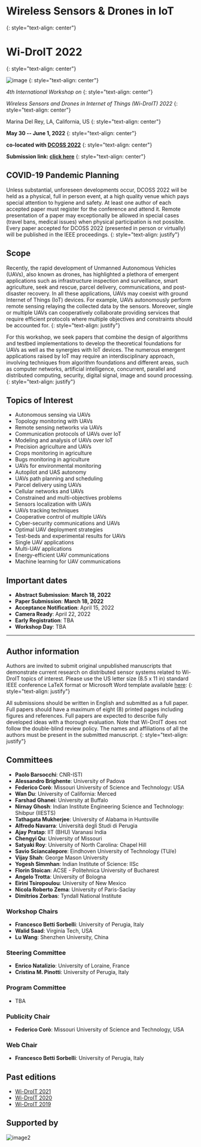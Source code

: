 # Wireless Sensors & Drones in IoT
{: style="text-align: center"}

# Wi-DroIT 2022
{: style="text-align: center"}

![image](/logo.png)
{: style="text-align: center"}

_4th International Workshop on_
{: style="text-align: center"}

_Wireless Sensors and Drones in Internet of Things (Wi-DroIT) 2022_
{: style="text-align: center"}

Marina Del Rey, LA, California, US
{: style="text-align: center"}

**May 30 -- June 1, 2022**
{: style="text-align: center"}

**co-located with [DCOSS 2022](https://dcoss.org/)**
{: style="text-align: center"}

**Submission link: [click here](https://easychair.org/conferences/?conf=widroit2022)**
{: style="text-align: center"}


## COVID-19 Pandemic Planning

Unless substantial, unforeseen developments occur, DCOSS 2022 will be held as a physical, full in person event, at a high quality venue which pays special attention to hygiene and safety. At least one author of each accepted paper must register for the conference and attend it. Remote presentation of a paper may exceptionally be allowed in special cases (travel bans, medical issues) when physical participation is not possible.
Every paper accepted for DCOSS 2022 (presented in person or virtually) will be published in the IEEE proceedings.
{: style="text-align: justify"}

## Scope

Recently, the rapid development of Unmanned Autonomous Vehicles (UAVs), also known as drones, has highlighted a plethora of emergent applications such as infrastructure inspection and surveillance, smart agriculture, seek and rescue, parcel delivery, communications, and post-disaster recovery.
In all these applications, UAVs may coexist with ground Internet of Things (IoT) devices. For example, UAVs autonomously perform remote sensing relaying the collected data by the sensors. Moreover, single or multiple UAVs can cooperatively collaborate providing services that require efficient protocols where multiple objectives and constraints should be accounted for.
{: style="text-align: justify"}

For this workshop, we seek papers that combine the design of algorithms and testbed implementations to develop the theoretical foundations for UAVs as well as the synergies with IoT devices. 
The numerous emergent applications raised by IoT may require an interdisciplinary approach, involving techniques from algorithm foundations and different areas, such as computer networks, artificial intelligence, concurrent, parallel and distributed computing, security, digital signal, image and sound processing.
{: style="text-align: justify"}

## Topics of Interest

- Autonomous sensing via UAVs
- Topology monitoring with UAVs
- Remote sensing networks via UAVs
- Communication protocols of UAVs over IoT
- Modeling and analysis of UAVs over IoT
- Precision agriculture and UAVs
- Crops monitoring in agriculture
- Bugs monitoring in agriculture
- UAVs for environmental monitoring
- Autopilot and UAS autonomy
- UAVs path planning and scheduling
- Parcel delivery using UAVs
- Cellular networks and UAVs
- Constrained and multi-objectives problems
- Sensors localization with UAVs
- UAVs tracking techniques
- Cooperative control of multiple UAVs
- Cyber-security communications and UAVs
- Optimal UAV deployment strategies
- Test-beds and experimental results for UAVs
- Single UAV applications
- Multi-UAV applications
- Energy-efficient UAV communications
- Machine learning for UAV communications


## Important dates

- **Abstract Submission**: **March 18, 2022**
- **Paper Submission**: **March 18, 2022**
- **Acceptance Notification**: April 15, 2022
- **Camera Ready**: April 22, 2022
- **Early Registration**: TBA
- **Workshop Day**: TBA

* * *

## Author information

Authors are invited to submit original unpublished manuscripts that demonstrate current research on distributed sensor systems related to Wi-DroIT topics of interest. Please use the US letter size (8.5 x 11 in) standard IEEE conference LaTeX format or Microsoft Word template available [here](http://www.ieee.org/conferences_events/conferences/publishing/templates.html):
{: style="text-align: justify"}

All submissions should be written in English and submitted as a full paper. Full papers should have a maximum of eight (8) printed pages including figures and references. Full papers are expected to describe fully developed ideas with a thorough evaluation.
Note that Wi-DroIT does not follow the double-blind review policy. The names and affiliations of all the authors must be present in the submitted manuscript.
{: style="text-align: justify"}


## Committees
- **Paolo Barsocchi**: CNR-ISTI
- **Alessandro Brighente**: University of Padova
- **Federico Corò**: Missouri University of Science and Technology: USA
- **Wan Du**: University of California: Merced
- **Farshad Ghanei**: University at Buffalo
- **Nirnay Ghosh**: Indian Institute Engineering Science and Technology: Shibpur (IIESTS)
- **Tathagata Mukherjee**: University of Alabama in Huntsville
- **Alfredo Navarra**: Università degli Studi di Perugia
- **Ajay Pratap**: IIT (BHU) Varanasi India
- **Chengyi Qu**: University of Missouri
- **Satyaki Roy**: University of North Carolina: Chapel Hill
- **Savio Sciancalepore**: Eindhoven University of Technology (TU/e)
- **Vijay Shah**: George Mason University
- **Yogesh Simmhan**: Indian Institute of Science: IISc
- **Florin Stoican**: ACSE - Politehnica University of Bucharest
- **Angelo Trotta**: University of Bologna
- **Eirini Tsiropoulou**: University of New Mexico
- **Nicola Roberto Zema**: University of Paris-Saclay
- **Dimitrios Zorbas**: Tyndall National Institute

### Workshop Chairs
- **Francesco Betti Sorbelli**: University of Perugia, Italy
- **Walid Saad**: Virginia Tech, USA
- **Lu Wang**: Shenzhen University, China
  
### Steering Committee
- **Enrico Natalizio**: University of Loraine, France
- **Cristina M. Pinotti**: University of Perugia, Italy
  
### Program Committee
- TBA

### Publicity Chair
- **Federico Corò**: Missouri University of Science and Technology, USA

### Web Chair
- **Francesco Betti Sorbelli**: University of Perugia, Italy

  
## Past editions
- [Wi-DroIT 2021](https://widroit2021.github.io)
- [Wi-DroIT 2020](https://sites.google.com/view/widroit2020/home)
- [Wi-DroIT 2019](https://widroit2019.loria.fr)


## Supported by
![image2](/ict-logo-small.png)

